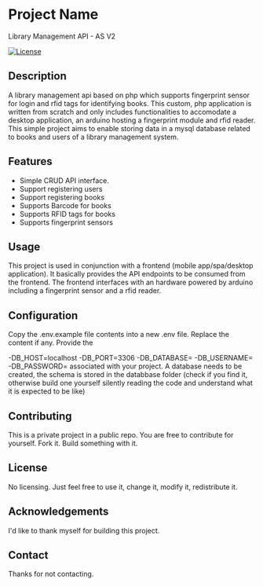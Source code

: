 # Project Name
Library Management API - AS V2

[![License](https://img.shields.io/badge/License-MIT-blue.svg)](LICENSE)

## Description

A library management api based on php which supports fingerprint sensor for login and rfid tags for identifying books. This custom, php application is written from scratch and only includes functionalities to accomodate a desktop application, an arduino hosting a fingerprint module and rfid reader. This simple project aims to enable storing data in a mysql database related to books and users of a library management system.

## Features

- Simple CRUD API interface.
- Support registering users
- Support registering books
- Supports Barcode for books
- Supports RFID tags for books
- Supports fingerprint sensors
 


## Usage

This project is used in conjunction with a frontend (mobile app/spa/desktop application). It basically provides the API endpoints to be consumed from the frontend. The frontend interfaces with an hardware powered by arduino including a fingerprint sensor and a rfid reader.

## Configuration

Copy the .env.example file contents into a new .env file. 
Replace the content if any. 
Provide the 

-DB_HOST=localhost
-DB_PORT=3306
-DB_DATABASE=
-DB_USERNAME=
-DB_PASSWORD=
associated with your project. 
A database needs to be created, the schema is stored in the databbase folder (check if you find it, otherwise build one yourself silently reading the code and understand what it is expected to be like)


## Contributing

This is a private project in a public repo. You are free to contribute for yourself. Fork it. Build something with it.

## License

No licensing. Just feel free to use it, change it, modify it, redistribute it.

## Acknowledgements

I'd like to thank myself for building this project.

## Contact

Thanks for not contacting.

